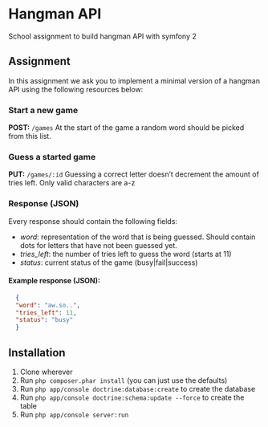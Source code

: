 # Hangman API
School assignment to build hangman API with symfony 2
## Assignment
In this assignment we ask you to implement a minimal version of a hangman API using the following resources below: 
### Start a new game
**POST:** ```/games```
At the start of the game a random word should be picked from this list. 
### Guess a started game
**PUT:** ```/games/:id```
Guessing a correct letter doesn’t decrement the amount of tries left. Only valid characters are a-z 

### Response (JSON)
Every response should contain the following fields: 
* _word_: representation of the word that is being guessed. Should contain dots for letters that have not been guessed yet.
* _tries_left_: the number of tries left to guess the word (starts at 11) 
* _status_: current status of the game (busy|fail|success)

#### Example response (JSON):
```json
  {
  "word": "aw.so..",
  "tries_left": 11,
  "status": "busy"
  }
```
## Installation
1. Clone wherever
2. Run `php composer.phar install` (you can just use the defaults)
3. Run `php app/console doctrine:database:create` to create the database
4. Run `php app/console doctrine:schema:update --force` to create the table
5. Run `php app/console server:run`
